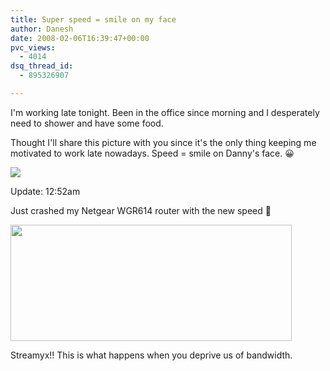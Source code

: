 ```yaml
---
title: Super speed = smile on my face
author: Danesh
date: 2008-02-06T16:39:47+00:00
pvc_views:
  - 4014
dsq_thread_id:
  - 895326907

---
```

I'm working late tonight. Been in the office since morning and I desperately need to shower and have some food.

Thought I'll share this picture with you since it's the only thing keeping me motivated to work late nowadays. Speed = smile on Danny's face. 😀

[<img src="http://img135.imageshack.us/img135/5156/delugespeedssn2.jpg" border="0" />][1]

Update: 12:52am

Just crashed my Netgear WGR614 router with the new speed 🙂

<img loading="lazy" src="http://img292.imageshack.us/img292/6465/delugespeedncp0.jpg" border="0" height="186" width="450" /> 

Streamyx!! This is what happens when you deprive us of bandwidth.

 [1]: http://img135.imageshack.us/img135/1403/delugespeedyc1.jpg